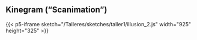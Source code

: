 ## Kinegram (“Scanimation”)

{{< p5-iframe sketch="/Talleres/sketches/taller1/illusion_2.js" width="925" height="325" >}}